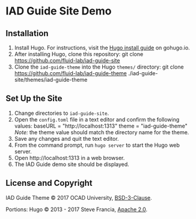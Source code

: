 # IAD Guide Site Demo

## Installation

1. Install Hugo. For instructions, visit the [Hugo install guide](https://gohugo.io/getting-started/installing/) on gohugo.io.
2. After installing Hugo, clone this repository:
        git clone https://github.com/fluid-lab/iad-guide-site
3. Clone the `iad-guide-theme` into the Hugo `themes/` directory:
        git clone https://github.com/fluid-lab/iad-guide-theme ./iad-guide-site/themes/iad-guide-theme

## Set Up the Site

1. Change directories to `iad-guide-site`.
2. Open the `config.toml` file in a text editor and confirm the following values:
        baseURL = "http://localhost:1313"
        theme = "iad-guide-theme"
*Note:* the theme value should match the directory name for the theme.
3. Save any changes and quit the text editor.
4. From the command prompt, run `hugo server` to start the Hugo web server.
5. Open http://localhost:1313 in a web browser.
6. The IAD Guide demo site should be displayed.

## License and Copyright

IAD Guide Theme &copy; 2017 OCAD University, [BSD-3-Clause](https://github.com/fluid-lab/iad-guide-theme/blob/master/LICENSE).

Portions:
Hugo &copy; 2013 - 2017 Steve Francia, [Apache 2.0](https://github.com/gohugoio/hugo/blob/master/LICENSE.md).
